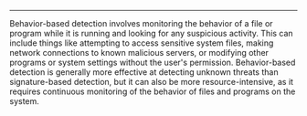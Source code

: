 --- ---

Behavior-based detection involves monitoring the behavior of a file or program while it is running and looking for any suspicious activity. This can include things like attempting to access sensitive system files, making network connections to known malicious servers, or modifying other programs or system settings without the user's permission. Behavior-based detection is generally more effective at detecting unknown threats than signature-based detection, but it can also be more resource-intensive, as it requires continuous monitoring of the behavior of files and programs on the system.